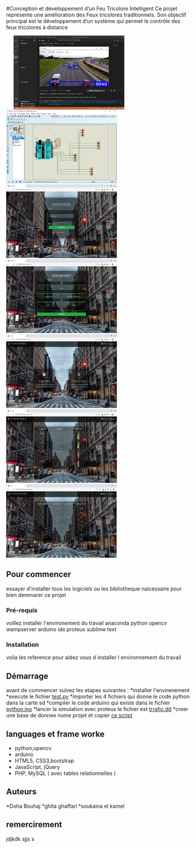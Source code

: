 #Conception et développement d’un Feu Tricolore Intelligent
Ce projet représente une amélioration des Feux tricolores  traditionnels. 
Son objectif principal est le développement d’un système qui permet le contrôle des feux tricolores à distance
<div>
 
<img src="https://github.com/doha-doha/pfe/blob/master/z.PNG" ma width="300" height="200" style="float:left;margin:0 10px 0 20px;"/>
<img src="https://github.com/doha-doha/pfe/blob/master/x.PNG" width="300" height="200" />
</div>
<div>
<img src="https://github.com/doha-doha/pfe/blob/master/a.PNG" width="300" height="200" />
<img src="https://github.com/doha-doha/pfe/blob/master/b.PNG" width="300" height="200" />
<img src="https://github.com/doha-doha/pfe/blob/master/c.PNG" width="300" height="200" />
</div>
<div>
  <div style="width:150;"></div>   
<img src="https://github.com/doha-doha/pfe/blob/master/d.PNG" width="300" height="200" />
<img src="https://github.com/doha-doha/pfe/blob/master/e.PNG" width="300" height="200" />
</div>

## Pour commencer
essayer d'installer tous les logiciels ou les bibliotheque naicessaire pour bien demmarer ce projet 
### Pré-requis
voillez installer l'environement du travail 
anaconda
python opencv
wampserver 
arduino ide
proteus
sublime text


### Installation 
voila les reference pour aidez vous d installer l environnement du travail


## Démarrage
avant de commencer suivez les etapes suivantes :
*installer l'envirenement
*execute le fichier [test.py](hhh)
*importer les 4 fichiers qui donne le code python dans la carte sd 
*compiler le code arduino qui existe dans le fichier [python.ino]()
*lancer la simulation avec proteus le fichier est [trrafic.dd]() 
*creer une base de donnee nome projet 
et copier  [ce script](https://i.imgur.com/GYTttJ5.png)


## languages et frame worke

+ python,opencv
+ arduino
+ HTML5, CSS3,bootstrap
+ JavaScript, jQuery
+ PHP, MySQL ( avec tables relationnelles )

## Auteurs
*Doha Bouhaj
*ghita ghaffari
*soukaina el kamel
## remercirement 
jdjkdk
sjjs
s


